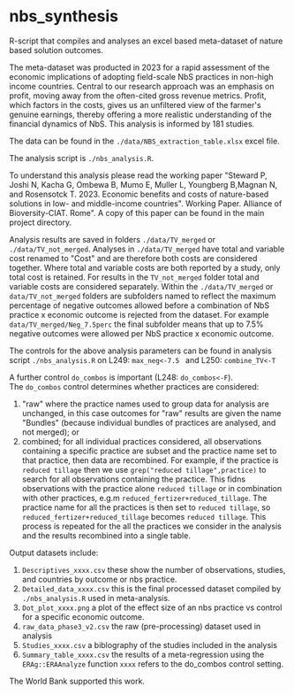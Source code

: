 # nbs_synthesis
R-script that compiles and analyses an excel based meta-dataset of nature based solution outcomes.

The meta-dataset was producted in 2023 for a rapid assessment of the economic implications of adopting field-scale NbS practices in non-high income countries. Central to our research approach was an emphasis on profit, moving away from the often-cited gross revenue metrics. Profit, which factors in the costs, gives us an unfiltered view of the farmer's genuine earnings, thereby offering a more realistic understanding of the financial dynamics of NbS. This analysis is informed by 181 studies.

The data can be found in the ```./data/NBS_extraction_table.xlsx``` excel file.

The analysis script is ```./nbs_analysis.R```.

To understand this analysis please read the working paper "Steward P, Joshi N, Kacha G, Ombewa B, Mumo E, Muller L, Youngberg B,Magnan N, and Rosensotck T. 2023. Economic benefits and costs of nature-based solutions in low- and middle-income countries". Working Paper. Alliance of Bioversity-CIAT. Rome". A copy of this paper can be found in the main project directory.

Analysis results are saved in folders ```./data/TV_merged``` or ```./data/TV_not_merged```.  Analyses  in ```./data/TV_merged``` have total and variable cost  renamed to "Cost" and are therefore both costs are considered together. Where total and variable costs are both reported by a study, only total cost is retained.  For results in the ```TV_not_merged```  folder total and variable costs are considered separately. Within the ```./data/TV_merged``` or ```data/TV_not_merged``` folders are subfolders named to reflect the maximum percentage of negative outcomes allowed before a combination of NbS practice x economic outcome is rejected from the dataset. For example ```data/TV_merged/Neg_7.5perc``` the final subfolder means that up to 7.5% negative outcomes were allowed per NbS practice x economic outcome.

The controls for the above analysis parameters can be found in analysis script ```./nbs_analysis.R``` on L249: ```max_neg<-7.5 ``` and L250: ```combine_TV<-T ```

A further control ```do_combos``` is important (L248: ```do_combos<-F```).  
The ```do_combos``` control determines whether practices are considered: 
  1) "raw" where the practice names used to group data for analysis are unchanged, in this case outcomes for "raw" results are given the name "Bundles" (because individual bundles of practices are analysed, and not merged); or 
  2) combined; for all individual practices considered, all observations containing a specific practice are subset and the practice name set to that practice, then data are recombined. For example, if the practice is ```reduced tillage``` then we use ```grep("reduced tillage",practice)``` to search for all observations containing the practice. This fidns observations with the practice alone ```reduced tillage``` or in combination with other practices, e.g.m ```reduced_fertizer+reduced_tillage```. The practice name for all the practices is then set to ```reduced tillage```, so ```reduced_fertizer+reduced_tillage``` becomes ```reduced tillage```. This process is repeated for the all the practices we consider in the analysis and the results recombined into a single table.

Output datasets include:
1) ```Descriptives_xxxx.csv``` these show the number of observations, studies, and countries by outcome or nbs practice.
2) ```Detailed_data_xxxx.csv``` this is the final processed dataset compiled by ```./nbs_analysis.R``` used in meta-analysis.
3) ```Dot_plot_xxxx.png``` a plot of the effect size of an nbs practice vs control for a specific economic outcome. 
4) ```raw_data_phase3_v2.csv``` the raw (pre-processing) dataset used in analysis
5) ```Studies_xxxx.csv``` a biblography of the studies included in the analysis
6) ```Summary_table_xxxx.csv``` the results of a meta-regression using the ```ERAg::ERAAnalyze``` function
```xxxx``` refers to the do_combos control setting.

The World Bank supported this work. 

